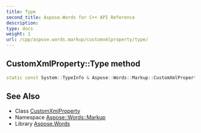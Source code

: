 ```yaml
---
title: Type
second_title: Aspose.Words for C++ API Reference
description: 
type: docs
weight: 1
url: /cpp/aspose.words.markup/customxmlproperty/type/
---
```

## CustomXmlProperty::Type method




```cpp
static const System::TypeInfo & Aspose::Words::Markup::CustomXmlProperty::Type()
```

## See Also

* Class [CustomXmlProperty](../)
* Namespace [Aspose::Words::Markup](../../)
* Library [Aspose.Words](../../../)
